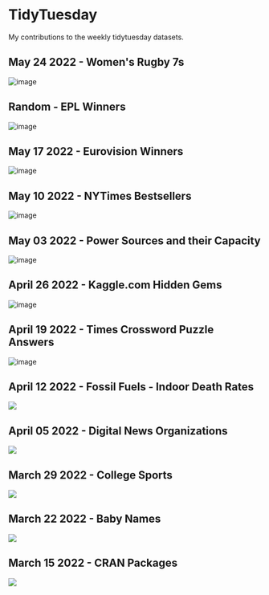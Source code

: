 # TidyTuesday

My contributions to the weekly tidytuesday datasets.

## May 24 2022 - Women's Rugby 7s

![image](2022/11_May_24/rugby7_ball.png)

## Random - EPL Winners

![image](Random/EPL_Table_2022/premierLeague.png)

## May 17 2022 - Eurovision Winners

![image](2022/10_May_11/Eurovision.png)

## May 10 2022 - NYTimes Bestsellers

![image](2022/09_May_10/nytimes.png)

## May 03 2022 - Power Sources and their Capacity

![image](2022/08_May_03/plot.png)

## April 26 2022 - Kaggle.com Hidden Gems

![image](2022/07_April_26/kaggle.png)

## April 19 2022 - Times Crossword Puzzle Answers

![image](2022/06_April_19/times_answers.png)

## April 12 2022 - Fossil Fuels - Indoor Death Rates

 <img src ="2022/05_April_12/change.png">

## April 05 2022 - Digital News Organizations

  <img src ="2022/04_April_05/export.png">

## March 29 2022 - College Sports

 <img src ="2022/03_March_29/sec_sports.png">
 
 
 ## March 22 2022 - Baby Names

 <img src ="2022/02_March_22/March%2022.gif">

## March 15 2022 - CRAN Packages

<img src ="2022/01_March_15/March_15_2022.png">
